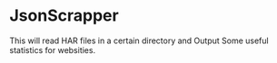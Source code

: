# JsonScrapper
This will read HAR files in a certain directory and Output Some useful statistics for websities.
